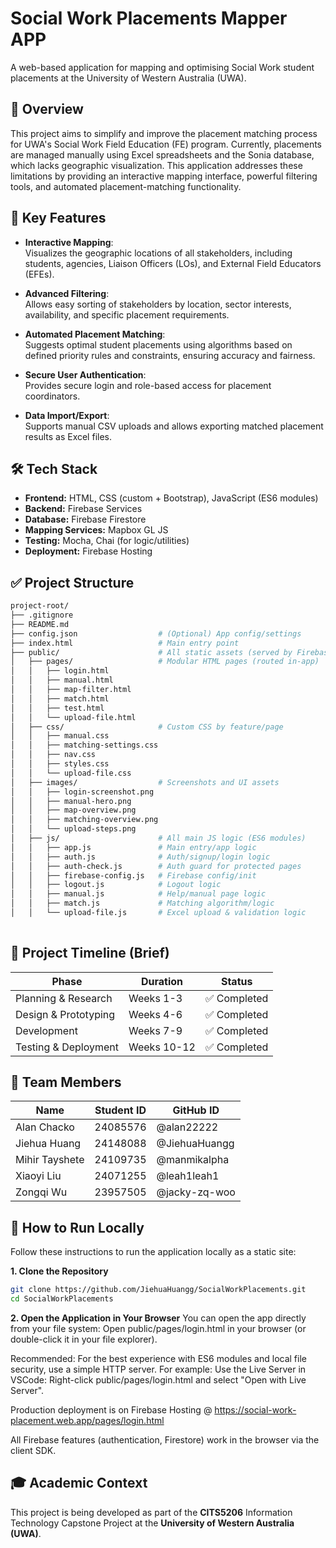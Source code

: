 # Social Work Placements Mapper APP 

A web-based application for mapping and optimising Social Work student placements at the University of Western Australia (UWA).

## 📌 Overview  

This project aims to simplify and improve the placement matching process for UWA's Social Work Field Education (FE) program. Currently, placements are managed manually using Excel spreadsheets and the Sonia database, which lacks geographic visualization. This application addresses these limitations by providing an interactive mapping interface, powerful filtering tools, and automated placement-matching functionality.

## 🚀 Key Features

- **Interactive Mapping**:  
  Visualizes the geographic locations of all stakeholders, including students, agencies, Liaison Officers (LOs), and External Field Educators (EFEs).

- **Advanced Filtering**:  
  Allows easy sorting of stakeholders by location, sector interests, availability, and specific placement requirements.

- **Automated Placement Matching**:  
  Suggests optimal student placements using algorithms based on defined priority rules and constraints, ensuring accuracy and fairness.

- **Secure User Authentication**:  
  Provides secure login and role-based access for placement coordinators.

- **Data Import/Export**:  
  Supports manual CSV uploads and allows exporting matched placement results as Excel files.

## 🛠️ Tech Stack  

- **Frontend:** HTML, CSS (custom + Bootstrap), JavaScript (ES6 modules) 
- **Backend:** Firebase Services  
- **Database:** Firebase Firestore
- **Mapping Services:** Mapbox GL JS  
- **Testing:** Mocha, Chai (for logic/utilities)
- **Deployment:** Firebase Hosting  

## ✅ Project Structure  

```bash
project-root/
├── .gitignore
├── README.md
├── config.json                  # (Optional) App config/settings
├── index.html                   # Main entry point
├── public/                      # All static assets (served by Firebase Hosting)
│   ├── pages/                   # Modular HTML pages (routed in-app)
│   │   ├── login.html
│   │   ├── manual.html
│   │   ├── map-filter.html
│   │   ├── match.html
│   │   ├── test.html
│   │   └── upload-file.html
│   ├── css/                     # Custom CSS by feature/page
│   │   ├── manual.css
│   │   ├── matching-settings.css
│   │   ├── nav.css
│   │   ├── styles.css
│   │   └── upload-file.css
│   ├── images/                  # Screenshots and UI assets
│   │   ├── login-screenshot.png
│   │   ├── manual-hero.png
│   │   ├── map-overview.png
│   │   ├── matching-overview.png
│   │   └── upload-steps.png
│   ├── js/                      # All main JS logic (ES6 modules)
│   │   ├── app.js               # Main entry/app logic
│   │   ├── auth.js              # Auth/signup/login logic
│   │   ├── auth-check.js        # Auth guard for protected pages
│   │   ├── firebase-config.js   # Firebase config/init
│   │   ├── logout.js            # Logout logic
│   │   ├── manual.js            # Help/manual page logic
│   │   ├── match.js             # Matching algorithm/logic
│   │   └── upload-file.js       # Excel upload & validation logic
          
```

## 📅 Project Timeline (Brief)

| Phase                 | Duration       | Status        |
|-----------------------|----------------|---------------|
| Planning & Research   | Weeks 1-3      | ✅ Completed  |
| Design & Prototyping  | Weeks 4-6      | ✅ Completed  |
| Development           | Weeks 7-9      | ✅ Completed  |
| Testing & Deployment  | Weeks 10-12    | ✅ Completed  |

## 👥 Team Members  

| Name            | Student ID   | GitHub ID      |
|-----------------|--------------|----------------|
| Alan Chacko     | 24085576     | @alan22222     |
| Jiehua Huang    | 24148088     | @JiehuaHuangg  |
| Mihir Tayshete  | 24109735     | @manmikalpha   |
| Xiaoyi Liu      | 24071255     | @leah1leah1    |
| Zongqi Wu       | 23957505     | @jacky-zq-woo  |

## 📌 How to Run Locally  
Follow these instructions to run the application locally as a static site:

**1. Clone the Repository**
```bash
git clone https://github.com/JiehuaHuangg/SocialWorkPlacements.git
cd SocialWorkPlacements
```
**2. Open the Application in Your Browser**
You can open the app directly from your file system:
Open public/pages/login.html in your browser (or double-click it in your file explorer).

Recommended:
For the best experience with ES6 modules and local file security, use a simple HTTP server. 
For example:
Use the Live Server in VSCode:
Right-click public/pages/login.html and select "Open with Live Server".

Production deployment is on Firebase Hosting @ https://social-work-placement.web.app/pages/login.html

All Firebase features (authentication, Firestore) work in the browser via the client SDK.


## 🎓 Academic Context

This project is being developed as part of the **CITS5206** Information Technology Capstone Project at the **University of Western Australia (UWA)**.

